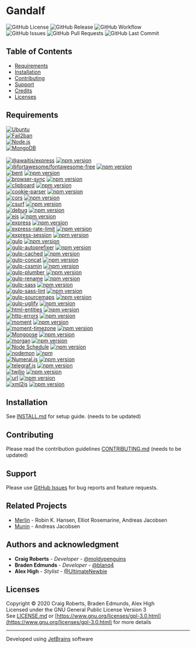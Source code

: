 # Gandalf
![GitHub License](https://img.shields.io/github/license/moldypenguins/Gandalf?style=for-the-badge&logo=GNU) 
![GitHub Release](https://img.shields.io/github/v/release/moldypenguins/Gandalf?style=for-the-badge&logo=GitHub&include_prereleases) 
![GitHub Workflow](https://img.shields.io/github/workflow/status/moldypenguins/Gandalf/CodeQL?style=for-the-badge&logo=GitHub)  
![GitHub Issues](https://img.shields.io/github/issues-raw/moldypenguins/Gandalf?style=for-the-badge&logo=GitHub) 
![GitHub Pull Requests](https://img.shields.io/github/issues-pr-raw/moldypenguins/Gandalf?style=for-the-badge&logo=GitHub) 
![GitHub Last Commit](https://img.shields.io/github/last-commit/moldypenguins/Gandalf?style=for-the-badge&logo=GitHub) 


## Table of Contents
* [Requirements](#requirements)
* [Installation](#installation)
* [Contributing](#contributing)
* [Support](#support)
* [Credits](#credits)
* [Licenses](#licenses)


## Requirements
[![Ubuntu](https://img.shields.io/static/v1?style=for-the-badge&logo=Ubuntu&label=Ubuntu&message=v20.04&color=E95420)](https://ubuntu.com/)  
[![Fail2ban](https://img.shields.io/static/v1?style=for-the-badge&logo=Linux&label=Fail2ban&message=v0.11.1&color=FCC624)](https://www.fail2ban.org/)  
[![Node.js](https://img.shields.io/static/v1?style=for-the-badge&logo=Node.js&label=Node.js&message=v10.19.0&color=339933)](https://nodejs.org/)  
[![MongoDB](https://img.shields.io/static/v1?style=for-the-badge&logo=MongoDB&label=MongoDB&message=v4.2&color=47A248)](https://www.mongodb.com/)  
<br />
[![@awaitjs/express](https://img.shields.io/github/package-json/dependency-version/moldypenguins/Gandalf/@awaitjs/express?style=for-the-badge&logo=NPM&color=CB3837)](https://github.com/vkarpov15/awaitjs-express) [![npm version](https://img.shields.io/npm/v/%40awaitjs/express?style=for-the-badge&color=CB3837)](https://www.npmjs.com/package/%40awaitjs/express)  
[![@fortawesome/fontawesome-free](https://img.shields.io/github/package-json/dependency-version/moldypenguins/Gandalf/@fortawesome/fontawesome-free?style=for-the-badge&logo=NPM&color=339af0)](https://fontawesome.com/) [![npm version](https://img.shields.io/npm/v/@fortawesome/fontawesome-free?style=for-the-badge&color=339af0)](https://www.npmjs.com/package/@fortawesome/fontawesome-free)  
[![bent](https://img.shields.io/github/package-json/dependency-version/moldypenguins/Gandalf/bent?style=for-the-badge&logo=NPM&color=CB3837)](https://github.com/mikeal/bent) [![npm version](https://img.shields.io/npm/v/bent?style=for-the-badge&color=CB3837)](https://www.npmjs.com/package/bent)  
[![browser-sync](https://img.shields.io/github/package-json/dependency-version/moldypenguins/Gandalf/browser-sync?style=for-the-badge&logo=NPM&color=CB3837)](https://github.com/) [![npm version](https://img.shields.io/npm/v/browser-sync?style=for-the-badge&color=CB3837)](https://www.npmjs.com/package/browser-sync)  
[![clipboard](https://img.shields.io/github/package-json/dependency-version/moldypenguins/Gandalf/clipboard?style=for-the-badge&logo=NPM&color=1bc1a1)](https://clipboardjs.com/) [![npm version](https://img.shields.io/npm/v/clipboard?style=for-the-badge&color=1bc1a1)](https://www.npmjs.com/package/clipboard)  
[![cookie-parser](https://img.shields.io/github/package-json/dependency-version/moldypenguins/Gandalf/cookie-parser?style=for-the-badge&logo=NPM&color=CB3837)](https://github.com/expressjs/cookie-parser) [![npm version](https://img.shields.io/npm/v/cookie-parser?style=for-the-badge&color=CB3837)](https://www.npmjs.com/package/cookie-parser)  
[![cors](https://img.shields.io/github/package-json/dependency-version/moldypenguins/Gandalf/cors?style=for-the-badge&logo=NPM&color=CB3837)](https://github.com/expressjs/cors) [![npm version](https://img.shields.io/npm/v/cors?style=for-the-badge&color=CB3837)](https://www.npmjs.com/package/cors)  
[![csurf](https://img.shields.io/github/package-json/dependency-version/moldypenguins/Gandalf/csurf?style=for-the-badge&logo=NPM&color=CB3837)](https://github.com/) [![npm version](https://img.shields.io/npm/v/csurf?style=for-the-badge&color=CB3837)](https://www.npmjs.com/package/csurf)  
[![debug](https://img.shields.io/github/package-json/dependency-version/moldypenguins/Gandalf/debug?style=for-the-badge&logo=NPM&color=CB3837)](https://github.com/visionmedia/debug) [![npm version](https://img.shields.io/npm/v/debug?style=for-the-badge&color=CB3837)](https://www.npmjs.com/package/debug)  
[![ejs](https://img.shields.io/github/package-json/dependency-version/moldypenguins/Gandalf/ejs?style=for-the-badge&logo=NPM&color=CB3837)](https://github.com/mde/ejs) [![npm version](https://img.shields.io/npm/v/ejs?style=for-the-badge&color=CB3837)](https://www.npmjs.com/package/ejs)  
[![express](https://img.shields.io/github/package-json/dependency-version/moldypenguins/Gandalf/express?style=for-the-badge&logo=NPM&color=CB3837)](https://expressjs.com/) [![npm version](https://img.shields.io/npm/v/express?style=for-the-badge&color=CB3837)](https://www.npmjs.com/package/express)  
[![express-rate-limit](https://img.shields.io/github/package-json/dependency-version/moldypenguins/Gandalf/express-rate-limit?style=for-the-badge&logo=NPM&color=CB3837)](https://github.com/expressjs/rate-limit) [![npm version](https://img.shields.io/npm/v/express-rate-limit?style=for-the-badge&color=CB3837)](https://www.npmjs.com/package/express-rate-limit)  
[![express-session](https://img.shields.io/github/package-json/dependency-version/moldypenguins/Gandalf/express-session?style=for-the-badge&logo=NPM&color=CB3837)](https://github.com/expressjs/session) [![npm version](https://img.shields.io/npm/v/express-session?style=for-the-badge&color=CB3837)](https://www.npmjs.com/package/express-session)  
[![gulp](https://img.shields.io/github/package-json/dependency-version/moldypenguins/Gandalf/gulp?style=for-the-badge&logo=NPM&color=CB3837)](https://github.com/) [![npm version](https://img.shields.io/npm/v/gulp?style=for-the-badge&color=CB3837)](https://www.npmjs.com/package/gulp)  
[![gulp-autoprefixer](https://img.shields.io/github/package-json/dependency-version/moldypenguins/Gandalf/gulp-autoprefixer?style=for-the-badge&logo=NPM&color=CB3837)](https://github.com/) [![npm version](https://img.shields.io/npm/v/gulp-autoprefixer?style=for-the-badge&color=CB3837)](https://www.npmjs.com/package/gulp-autoprefixer)  
[![gulp-cached](https://img.shields.io/github/package-json/dependency-version/moldypenguins/Gandalf/gulp-cached?style=for-the-badge&logo=NPM&color=CB3837)](https://github.com/) [![npm version](https://img.shields.io/npm/v/gulp-cached?style=for-the-badge&color=CB3837)](https://www.npmjs.com/package/gulp-cached)  
[![gulp-concat](https://img.shields.io/github/package-json/dependency-version/moldypenguins/Gandalf/gulp-concat?style=for-the-badge&logo=NPM&color=CB3837)](https://github.com/) [![npm version](https://img.shields.io/npm/v/gulp-concat?style=for-the-badge&color=CB3837)](https://www.npmjs.com/package/gulp-concat)  
[![gulp-cssmin](https://img.shields.io/github/package-json/dependency-version/moldypenguins/Gandalf/gulp-cssmin?style=for-the-badge&logo=NPM&color=CB3837)](https://github.com/) [![npm version](https://img.shields.io/npm/v/gulp-cssmin?style=for-the-badge&color=CB3837)](https://www.npmjs.com/package/gulp-cssmin)  
[![gulp-plumber](https://img.shields.io/github/package-json/dependency-version/moldypenguins/Gandalf/gulp-plumber?style=for-the-badge&logo=NPM&color=CB3837)](https://github.com/) [![npm version](https://img.shields.io/npm/v/gulp-plumber?style=for-the-badge&color=CB3837)](https://www.npmjs.com/package/gulp-plumber)  
[![gulp-rename](https://img.shields.io/github/package-json/dependency-version/moldypenguins/Gandalf/gulp-rename?style=for-the-badge&logo=NPM&color=CB3837)](https://github.com/) [![npm version](https://img.shields.io/npm/v/gulp-rename?style=for-the-badge&color=CB3837)](https://www.npmjs.com/package/gulp-rename)  
[![gulp-sass](https://img.shields.io/github/package-json/dependency-version/moldypenguins/Gandalf/gulp-sass?style=for-the-badge&logo=NPM&color=CB3837)](https://github.com/) [![npm version](https://img.shields.io/npm/v/gulp-sass?style=for-the-badge&color=CB3837)](https://www.npmjs.com/package/gulp-sass)  
[![gulp-sass-lint](https://img.shields.io/github/package-json/dependency-version/moldypenguins/Gandalf/gulp-sass-lint?style=for-the-badge&logo=NPM&color=CB3837)](https://github.com/) [![npm version](https://img.shields.io/npm/v/gulp-sass-lint?style=for-the-badge&color=CB3837)](https://www.npmjs.com/package/gulp-sass-lint)  
[![gulp-sourcemaps](https://img.shields.io/github/package-json/dependency-version/moldypenguins/Gandalf/gulp-sourcemaps?style=for-the-badge&logo=NPM&color=CB3837)](https://github.com/) [![npm version](https://img.shields.io/npm/v/gulp-sourcemaps?style=for-the-badge&color=CB3837)](https://www.npmjs.com/package/gulp-sourcemaps)  
[![gulp-uglify](https://img.shields.io/github/package-json/dependency-version/moldypenguins/Gandalf/gulp-uglify?style=for-the-badge&logo=NPM&color=CB3837)](https://github.com/) [![npm version](https://img.shields.io/npm/v/gulp-uglify?style=for-the-badge&color=CB3837)](https://www.npmjs.com/package/gulp-uglify)  
[![html-entities](https://img.shields.io/github/package-json/dependency-version/moldypenguins/Gandalf/html-entities?style=for-the-badge&logo=NPM&color=CB3837)](https://github.com/mdevils/html-entities) [![npm version](https://img.shields.io/npm/v/html-entities?style=for-the-badge&color=CB3837)](https://www.npmjs.com/package/html-entities)  
[![http-errors](https://img.shields.io/github/package-json/dependency-version/moldypenguins/Gandalf/http-errors?style=for-the-badge&logo=NPM&color=CB3837)](https://github.com/jshttp/http-errors) [![npm version](https://img.shields.io/npm/v/http-errors?style=for-the-badge&color=CB3837)](https://www.npmjs.com/package/http-errors)  
[![moment](https://img.shields.io/github/package-json/dependency-version/moldypenguins/Gandalf/moment?style=for-the-badge&logo=NPM&color=222222)](https://momentjs.com/) [![npm version](https://img.shields.io/npm/v/moment?style=for-the-badge&color=222222)](https://www.npmjs.com/package/moment)  
[![moment-timezone](https://img.shields.io/github/package-json/dependency-version/moldypenguins/Gandalf/moment-timezone?style=for-the-badge&logo=NPM&color=4e7cad)](https://momentjs.com/timezone) [![npm version](https://img.shields.io/npm/v/moment-timezone?style=for-the-badge&color=4e7cad)](https://www.npmjs.com/package/moment-timezone)  
[![Mongoose](https://img.shields.io/github/package-json/dependency-version/moldypenguins/Gandalf/mongoose?style=for-the-badge&logo=NPM&color=800800)](https://mongoosejs.com/) [![npm version](https://img.shields.io/npm/v/mongoose?style=for-the-badge&color=800800)](https://www.npmjs.com/package/mongoose)  
[![morgan](https://img.shields.io/github/package-json/dependency-version/moldypenguins/Gandalf/morgan?style=for-the-badge&logo=NPM&color=CB3837)](https://github.com/expressjs/morgan) [![npm version](https://img.shields.io/npm/v/morgan?style=for-the-badge&color=CB3837)](https://www.npmjs.com/package/morgan)  
[![Node Schedule](https://img.shields.io/github/package-json/dependency-version/moldypenguins/Gandalf/node-schedule?style=for-the-badge&logo=NPM&color=CB3837)](https://github.com/node-schedule/node-schedule) [![npm version](https://img.shields.io/npm/v/node-schedule?style=for-the-badge&color=CB3837)](https://www.npmjs.com/package/node-schedule)  
[![nodemon](https://img.shields.io/github/package-json/dependency-version/moldypenguins/Gandalf/nodemon?style=for-the-badge&logo=NPM&color=76d04b)](https://nodemon.io/) [![npm](https://img.shields.io/npm/v/nodemon?style=for-the-badge&color=76d04b)](https://www.npmjs.com/package/nodemon)  
[![Numeral.js](https://img.shields.io/github/package-json/dependency-version/moldypenguins/Gandalf/numeral?style=for-the-badge&logo=NPM&color=ff6a00)](https://numeraljs.com/) [![npm version](https://img.shields.io/npm/v/numeral?style=for-the-badge&color=ff6a00)](https://www.npmjs.com/package/numeral)  
[![telegraf.js](https://img.shields.io/github/package-json/dependency-version/moldypenguins/Gandalf/telegraf?style=for-the-badge&logo=NPM&color=E74625)](https://telegraf.js.org/) [![npm version](https://img.shields.io/npm/v/telegraf?style=for-the-badge&color=E74625)](https://www.npmjs.com/package/telegraf)  
[![twilio](https://img.shields.io/github/package-json/dependency-version/moldypenguins/Gandalf/twilio?style=for-the-badge&logo=NPM&color=f22f46)](https://github.com/twilio/twilio-node) [![npm version](https://img.shields.io/npm/v/twilio?style=for-the-badge&color=f22f46)](https://www.npmjs.com/package/twilio)  
[![url](https://img.shields.io/github/package-json/dependency-version/moldypenguins/Gandalf/url?style=for-the-badge&logo=NPM&color=CB3837)](https://github.com/defunctzombie/node-url) [![npm version](https://img.shields.io/npm/v/url?style=for-the-badge&color=CB3837)](https://www.npmjs.com/package/url)  
[![xml2js](https://img.shields.io/github/package-json/dependency-version/moldypenguins/Gandalf/xml2js?style=for-the-badge&logo=NPM&color=CB3837)](https://github.com/Leonidas-from-XIV/node-xml2js) [![npm version](https://img.shields.io/npm/v/xml2js?style=for-the-badge&color=CB3837)](https://www.npmjs.com/package/xml2js)  


## Installation
See [INSTALL.md](INSTALL.md) for setup guide. (needs to be updated)


## Contributing
Please read the contribution guidelines [CONTRIBUTING.md](CONTRIBUTING.md) (needs to be updated)


## Support
Please use [GitHub Issues](https://github.com/moldypenguins/Gandalf/issues) for bug reports and feature requests.


## Related Projects
* [Merlin](https://github.com/ellonweb/merlin) - Robin K. Hansen, Elliot Rosemarine, Andreas Jacobsen  
* [Munin](https://github.com/munin/munin) - Andreas Jacobsen


## Authors and acknowledgment
* **Craig Roberts** - *Developer* - [@moldypenguins](https://t.me/moldypenguins)
* **Braden Edmunds** - *Developer* - [@blanq4](https://t.me/blanq4)
* **Alex High** - *Stylist* - [@UltimateNewbie](https://t.me/UltimateNewbie)


## Licenses
Copyright © 2020 Craig Roberts, Braden Edmunds, Alex High  
Licensed under the GNU General Public License Version 3  
See [LICENSE.md](LICENSE.md) or [https://www.gnu.org/licenses/gpl-3.0.html](https://www.gnu.org/licenses/gpl-3.0.html) for more details  
*** 
Developed using [JetBrains](https://www.jetbrains.com/) software